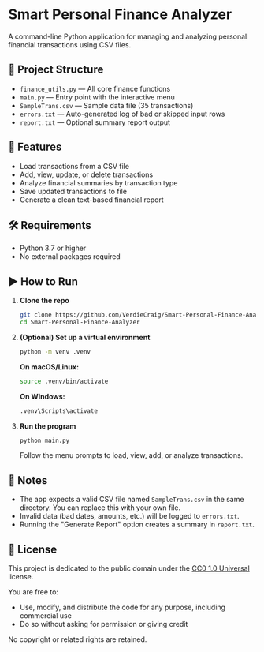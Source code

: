 # Smart Personal Finance Analyzer

A command-line Python application for managing and analyzing personal financial transactions using CSV files.

## 📂 Project Structure

- `finance_utils.py` — All core finance functions  
- `main.py` — Entry point with the interactive menu  
- `SampleTrans.csv` — Sample data file (35 transactions)  
- `errors.txt` — Auto-generated log of bad or skipped input rows  
- `report.txt` — Optional summary report output  

## 🚀 Features

- Load transactions from a CSV file  
- Add, view, update, or delete transactions  
- Analyze financial summaries by transaction type  
- Save updated transactions to file  
- Generate a clean text-based financial report  

## 🛠 Requirements

- Python 3.7 or higher  
- No external packages required  

## ▶️ How to Run

1. **Clone the repo**

   ```bash
   git clone https://github.com/VerdieCraig/Smart-Personal-Finance-Analyzer.git
   cd Smart-Personal-Finance-Analyzer
   ```

2. **(Optional) Set up a virtual environment**

   ```bash
   python -m venv .venv
   ```

   **On macOS/Linux:**

   ```bash
   source .venv/bin/activate
   ```

   **On Windows:**

   ```bash
   .venv\Scripts\activate
   ```

3. **Run the program**

   ```bash
   python main.py
   ```

   Follow the menu prompts to load, view, add, or analyze transactions.

## 📝 Notes

- The app expects a valid CSV file named `SampleTrans.csv` in the same directory. You can replace this with your own file.  
- Invalid data (bad dates, amounts, etc.) will be logged to `errors.txt`.  
- Running the "Generate Report" option creates a summary in `report.txt`.  

## 📄 License

This project is dedicated to the public domain under the [CC0 1.0 Universal](https://creativecommons.org/publicdomain/zero/1.0/) license.

You are free to:

- Use, modify, and distribute the code for any purpose, including commercial use  
- Do so without asking for permission or giving credit  

No copyright or related rights are retained.
